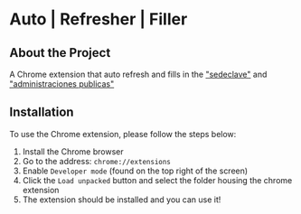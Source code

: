 # Auto | Refresher | Filler


## About the Project
A Chrome extension that auto refresh and fills in the ["sedeclave"](https://sedeclave.dgt.gob.es/) and ["administraciones publicas"](https://sede.administracionespublicas.gob.es/)

## Installation
To use the Chrome extension, please follow the steps below:

1. Install the Chrome browser
2. Go to the address: `chrome://extensions`
3. Enable `Developer mode` (found on the top right of the screen)
4. Click the `Load unpacked` button and select the folder housing the chrome extension
5. The extension should be installed and you can use it!
